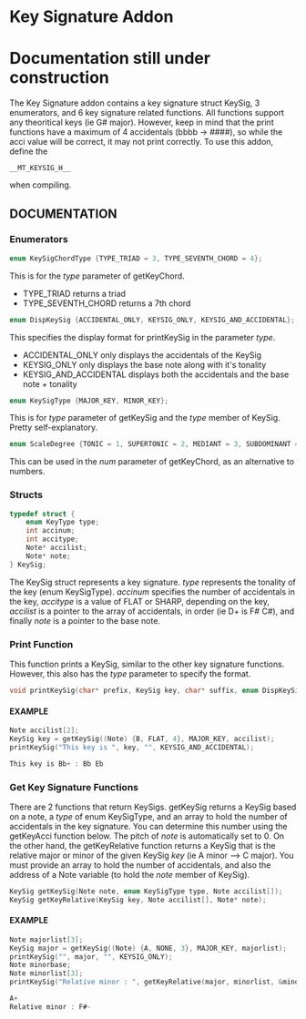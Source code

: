 # Key Signature Addon

# Documentation still under construction
The Key Signature addon contains a key signature struct KeySig, 3 enumerators, and 6 key signature related functions. All functions support any theoritical keys (ie G# major). However, keep in mind that the print functions have a maximum of 4 accidentals (bbbb -> ####), so while the acci value will be correct, it may not print correctly. To use this addon, define the

    __MT_KEYSIG_H__

when compiling.

## DOCUMENTATION

### Enumerators

```C
enum KeySigChordType {TYPE_TRIAD = 3, TYPE_SEVENTH_CHORD = 4};
```
This is for the *type* parameter of getKeyChord.

* TYPE_TRIAD returns a triad
* TYPE_SEVENTH_CHORD returns a 7th chord

```C
enum DispKeySig {ACCIDENTAL_ONLY, KEYSIG_ONLY, KEYSIG_AND_ACCIDENTAL};
```
This specifies the display format for printKeySig in the parameter *type*.

* ACCIDENTAL_ONLY only displays the accidentals of the KeySig
* KEYSIG_ONLY only displays the base note along with it's tonality
* KEYSIG_AND_ACCIDENTAL displays both the accidentals and the base note + tonality

```C
enum KeySigType {MAJOR_KEY, MINOR_KEY};
```
This is for *type* parameter of getKeySig and the *type* member of KeySig. Pretty self-explanatory.

```C
enum ScaleDegree {TONIC = 1, SUPERTONIC = 2, MEDIANT = 3, SUBDOMINANT = 4, DOMINANT = 5, SUBMEDIANT = 6, SUBTONIC = 7};
```
This can be used in the *num* parameter of getKeyChord, as an alternative to numbers.

### Structs

```C
typedef struct {
    enum KeyType type;
    int accinum;
    int accitype;
    Note* accilist;
    Note* note;
} KeySig;
```
The KeySig struct represents a key signature. *type* represents the tonality of the key (enum KeySigType). *accinum* specifies the number of accidentals in the key, *accitype* is a value of FLAT or SHARP, depending on the key, *accilist* is a pointer to the array of accidentals, in order (ie D+ is F# C#), and finally *note* is a pointer to the base note.

### Print Function

This function prints a KeySig, similar to the other key signature functions. However, this also has the *type* parameter to specify the format.

```C
void printKeySig(char* prefix, KeySig key, char* suffix, enum DispKeySig type);
```
#### EXAMPLE
```C
Note accilist[2];
KeySig key = getKeySig((Note) {B, FLAT, 4}, MAJOR_KEY, accilist);
printKeySig("This key is ", key, "", KEYSIG_AND_ACCIDENTAL);

This key is Bb+ : Bb Eb
```

### Get Key Signature Functions

There are 2 functions that return KeySigs. getKeySig returns a KeySig based on a note, a *type* of enum KeySigType, and an array to hold the number of accidentals in the key signature. You can determine this number using the getKeyAcci function below. The pitch of *note* is automatically set to 0. On the other hand, the getKeyRelative function returns a KeySig that is the relative major or minor of the given KeySig *key* (ie A minor --> C major). You must provide an array to hold the number of accidentals, and also the address of a Note variable (to hold the *note* member of KeySig). 

```C
KeySig getKeySig(Note note, enum KeySigType type, Note accilist[]);
KeySig getKeyRelative(KeySig key, Note accilist[], Note* note);
```
#### EXAMPLE
```C
Note majorlist[3];
KeySig major = getKeySig((Note) {A, NONE, 3}, MAJOR_KEY, majorlist);
printKeySig("", major, "", KEYSIG_ONLY);
Note minorbase;
Note minorlist[3];
printKeySig("Relative minor : ", getKeyRelative(major, minorlist, &minorbase), "", KEYSIG_ONLY);

A+
Relative minor : F#-
```
